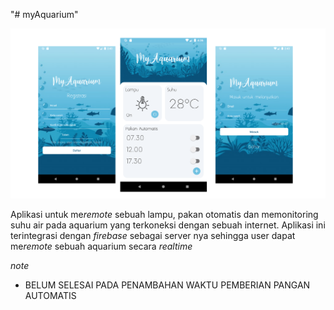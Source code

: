 "# myAquarium"

![SCREEN](/demo/ss/Layer1.png?raw=true "Screen")

Aplikasi untuk me*remote* sebuah lampu, pakan otomatis dan memonitoring suhu air pada aquarium yang terkoneksi dengan sebuah internet.
Aplikasi ini terintegrasi dengan *firebase* sebagai server nya sehingga user dapat me*remote* sebuah aquarium secara *realtime*

*note*
- BELUM SELESAI PADA PENAMBAHAN WAKTU PEMBERIAN PANGAN AUTOMATIS
